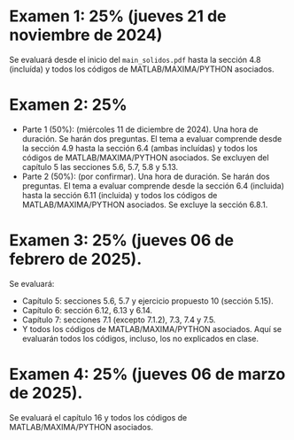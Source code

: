 
# **Examen  1:** 25% (jueves 21 de noviembre de 2024) 
Se evaluará desde el inicio del `main_solidos.pdf` hasta la sección 4.8 (incluída) y todos los códigos de MATLAB/MAXIMA/PYTHON asociados.
# **Examen  2:** 25% 
* Parte 1 (50%): (miércoles 11 de diciembre de 2024). Una hora de duración. Se harán dos preguntas. El tema a evaluar comprende desde la sección 4.9 hasta la sección 6.4 (ambas incluídas) y todos los códigos de MATLAB/MAXIMA/PYTHON asociados. Se excluyen del capítulo 5 las secciones 5.6, 5.7, 5.8 y 5.13.
* Parte 2 (50%): (por confirmar). Una hora de duración. Se harán dos preguntas. El tema a evaluar comprende desde la sección 6.4 (incluida) hasta la sección 6.11 (incluida) y todos los códigos de MATLAB/MAXIMA/PYTHON asociados. Se excluye la sección 6.8.1.
# **Examen  3:** 25% (jueves 06 de febrero de 2025). 
Se evaluará:
* Capítulo 5: secciones 5.6, 5.7 y ejercicio propuesto 10 (sección 5.15).
* Capítulo 6: sección 6.12, 6.13 y 6.14.
* Capítulo 7: secciones 7.1 (excepto 7.1.2), 7.3, 7.4 y 7.5.
* Y todos los códigos de MATLAB/MAXIMA/PYTHON asociados. Aquí se evaluarán todos los códigos, incluso, los no explicados en clase.
# **Examen  4:** 25% (jueves 06 de marzo de 2025). 
Se evaluará el capítulo 16 y todos los códigos de MATLAB/MAXIMA/PYTHON asociados.
